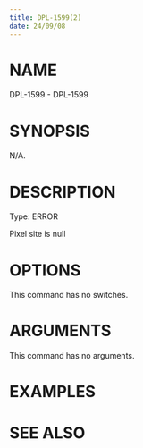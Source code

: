 ```yaml
---
title: DPL-1599(2)
date: 24/09/08
---
```


# NAME

DPL-1599 - DPL-1599

# SYNOPSIS

N/A.

# DESCRIPTION

Type: ERROR

Pixel site is null

# OPTIONS

This command has no switches.

# ARGUMENTS

This command has no arguments.

# EXAMPLES

# SEE ALSO
